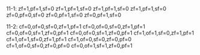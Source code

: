 11-1:
    zf=1,pf=1,sf=0
    zf=1,pf=1,sf=0
    zf=1,pf=1,sf=0
    zf=1,pf=1,sf=0
    zf=0,pf=0,sf=0
    zf=0,pf=1,sf=0
    zf=0,pf=1,sf=0

11-2:
    cf=0,of=0,sf=0,zf=1,pf=1
    cf=0,of=0,sf=0,zf=1,pf=1
    cf=0,of=0,sf=1,zf=0,pf=1
    cf=0,of=0,sf=1,zf=0,pf=1
    cf=1,of=1,sf=0,zf=1,pf=1
    cf=1,of=1,sf=0,zf=1,pf=1
    cf=1,of=0,sf=0,zf=0,pf=0
    cf=1,of=0,sf=0,zf=0,pf=0
    cf=0,of=1,sf=1,zf=0,pf=1

